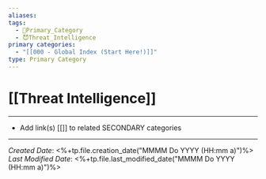 ```yaml
---
aliases: 
tags:
  - 🥇Primary_Category
  - 😈Threat_Intelligence
primary categories:
  - "[[000 - Global Index (Start Here!)]]"
type: Primary Category
---
```

# [[Threat Intelligence]]

***

* Add link(s) [[]] to related SECONDARY categories

***

*Created Date*: <%+tp.file.creation_date("MMMM Do YYYY (HH:mm a)")%>  
*Last Modified Date*: <%+tp.file.last_modified_date("MMMM Do YYYY (HH:mm a)")%>
